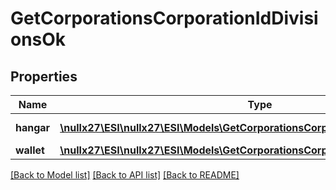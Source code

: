 # GetCorporationsCorporationIdDivisionsOk

## Properties
Name | Type | Description | Notes
------------ | ------------- | ------------- | -------------
**hangar** | [**\nullx27\ESI\nullx27\ESI\Models\GetCorporationsCorporationIdDivisionsHangar[]**](GetCorporationsCorporationIdDivisionsHangar.md) | hangar array | [optional] 
**wallet** | [**\nullx27\ESI\nullx27\ESI\Models\GetCorporationsCorporationIdDivisionsWallet[]**](GetCorporationsCorporationIdDivisionsWallet.md) | wallet array | [optional] 

[[Back to Model list]](../README.md#documentation-for-models) [[Back to API list]](../README.md#documentation-for-api-endpoints) [[Back to README]](../README.md)


